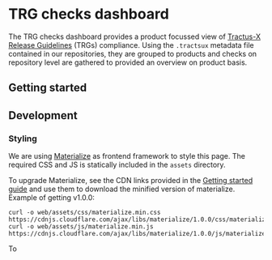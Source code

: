 # TRG checks dashboard

The TRG checks dashboard provides a product focussed view of [Tractus-X Release Guidelines](https://eclipse-tractusx.github.io/docs/release) (TRGs) compliance.
Using the `.tractsux` metadata file contained in our repositories, they are grouped to products and checks on repository level
are gathered to provided an overview on product basis.

## Getting started

## Development

### Styling

We are using [Materialize](https://materializecss.com) as frontend framework to style this page.
The required CSS and JS is statically included in the `assets` directory.

To upgrade Materialize, see the CDN links provided in the [Getting started guide](https://materializecss.com/getting-started.html) and use them to download the
minified version of materialize. Example of getting v1.0.0:

```shell
curl -o web/assets/css/materialize.min.css https://cdnjs.cloudflare.com/ajax/libs/materialize/1.0.0/css/materialize.min.css
curl -o web/assets/js/materialize.min.js https://cdnjs.cloudflare.com/ajax/libs/materialize/1.0.0/js/materialize.min.js
```

To 